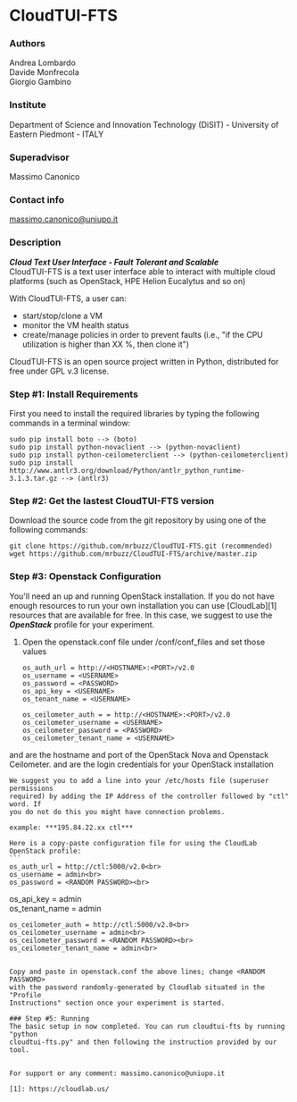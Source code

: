 # CloudTUI-FTS

### Authors
Andrea Lombardo<br/>
Davide Monfrecola<br/>
Giorgio Gambino

### Institute
Department of Science and Innovation Technology (DiSIT) - University of Eastern Piedmont - ITALY

### Superadvisor
Massimo Canonico

### Contact info
massimo.canonico@uniupo.it

### Description
***Cloud Text User Interface - Fault Tolerant and Scalable***<br>
CloudTUI-FTS is a text user interface able to interact
with multiple cloud platforms (such as OpenStack, HPE Helion
Eucalytus and so on)

With CloudTUI-FTS, a user can:
- start/stop/clone a VM
- monitor the VM health status
- create/manage policies in order to prevent faults (i.e.,
"if the CPU utilization is higher than XX %, then clone it")

CloudTUI-FTS is an open source project written in Python,
distributed for free under GPL v.3 license.

### Step #1: Install Requirements

First you need to install the required libraries by typing the following
commands in a terminal window:
```
sudo pip install boto --> (boto)
sudo pip install python-novaclient --> (python-novaclient)
sudo pip install python-ceilometerclient --> (python-ceilometerclient)
sudo pip install http://www.antlr3.org/download/Python/antlr_python_runtime-3.1.3.tar.gz --> (antlr3)
```
### Step #2: Get the lastest CloudTUI-FTS version

Download the source code from the git repository by using one of the following
commands:
```
git clone https://github.com/mrbuzz/CloudTUI-FTS.git (recommended)
wget https://github.com/mrbuzz/CloudTUI-FTS/archive/master.zip
```
### Step #3: Openstack Configuration
You'll need an up and running OpenStack installation. If you do not have enough
resources to run your own installation you can use [CloudLab][1] resources
that are available for free.  In this case, we suggest to use the ***OpenStack***
profile for your experiment.

1. Open the openstack.conf file under /conf/conf_files and set those values
	```
	os_auth_url = http://<HOSTNAME>:<PORT>/v2.0
	os_username = <USERNAME>
	os_password = <PASSWORD>
	os_api_key = <USERNAME>
	os_tenant_name = <USERNAME>

	os_ceilometer_auth = = http://<HOSTNAME>:<PORT>/v2.0
	os_ceilometer_username = <USERNAME>
	os_ceilometer_password = <PASSWORD>
	os_ceilometer_tenant_name = <USERNAME>
	```
  <HOSTNAME> and <PORT> are the hostname and port of the OpenStack Nova
 	 and Openstack Ceilometer.
  <USERNAME> and <PASSWORD> are the login credentials for your OpenStack
 	installation

	We suggest you to add a line into your /etc/hosts file (superuser permissions
	required) by adding the IP Address of the controller followed by "ctl" word. If
	you do not do this you might have connection problems.

	example: ***195.84.22.xx ctl***

	Here is a copy-paste configuration file for using the CloudLab OpenStack profile:
	```
	os_auth_url = http://ctl:5000/v2.0<br>
	os_username = admin<br>
	os_password = <RANDOM PASSWORD><br>
  os_api_key = admin<br>
	os_tenant_name = admin<br>

	os_ceilometer_auth = http://ctl:5000/v2.0<br>
	os_ceilometer_username = admin<br>
	os_ceilometer_password = <RANDOM PASSWORD><br>
	os_ceilometer_tenant_name = admin<br>
  ```

Copy and paste in openstack.conf the above lines; change <RANDOM PASSWORD>
with the password randomly-generated by Cloudlab situated in the "Profile
Instructions" section once your experiment is started.

### Step #5: Running
The basic setup in now completed. You can run cloudtui-fts by running "python
cloudtui-fts.py" and then following the instruction provided by our tool.


For support or any comment: massimo.canonico@uniupo.it

[1]: https://cloudlab.us/
